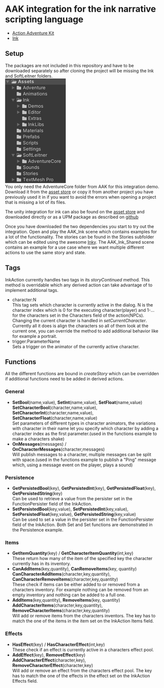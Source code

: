 # __AAK__ integration for the __ink__ narrative scripting language

- [Action Adventure Kit](https://adventure.softleitner.com/)  
- [Ink](https://www.inklestudios.com/ink/)

## Setup

The packages are not included in this repository and have to be downloaded separately so after cloning the project will be missing the Ink and SoftLeitner folders.  
![project structure](docs/project.PNG)  
You only need the AdventureCore folder from AAK for this integration demo. Download it from the [asset store](https://assetstore.unity.com/packages/templates/systems/action-adventure-kit-217284) or copy it from another project you have previously used it in if you want to avoid the errors when opening a project that is missing a lot of its files. 

The unity integration for ink can also be found on the [asset store](https://assetstore.unity.com/packages/tools/integration/ink-unity-integration-60055) and downloaded directly or as a UPM package as described on [github](https://github.com/inkle/ink-unity-integration)

Once you have downloaded the two dependencies you start to try out the integration. Open and play the AAK_Ink scene which contains examples for a lot of the functionality. The stories can be found in the Stories subfolder which can be edited using the awesome [Inky](https://github.com/inkle/inky/releases/tag/0.13.0). The AAK_Ink_Shared scene contains an example for a use case where we want multiple different actions to use the same story and state.

## Tags

InkAction currently handles two tags in its *storyContinued* method. This method is overridable which any derived action can take advantage of to implement additional tags.

- character:N  
This tag sets which character is currently active in the dialog. N is the character index which is 0 for the executing character(player) and 1-... for the characters set in the Characters field of the action(NPCs). Changing the current character is handled in *setCurrentCharacter*. Currently all it does is align the characters so all of them look at the current one, you can override the method to add additional behavior like for example a portrait.
- trigger:ParameterName  
Sets a trigger on the animator of the currently active character.

## Functions

All the different functions are bound in *createStory* which can be overridden if additional functions need to be added in derived actions.

### General
- __SetBool__(name,value), __SetInt__(name,value), __SetFloat__(name,value)  
__SetCharacterBool__(character,name,value), __SetCharacterInt__(character,name,value), __SetCharacterFloat__(character,name,value)  
Set parameters of different types in character animators, the variations with character in their name let you specify which character by adding a character index as the first parameter.(used in the functions example to make a characters shake)
- __OnMessages__(messages) / __OnCharacterMessages__(character,messages)  
Will publish messages to a character, multiple messages can be split with space.(used in the functions example to publish a "Ping" message which, using a message event on the player, plays a sound)

### Persistence
- __GetPersistedBool__(key), __GetPersistedInt__(key), __GetPersistedFloat__(key), __GetPersistedString__(key)  
Can be used to retrieve a value from the persister set in the FunctionPersister field of the InkAction.
- __SetPersistedBool__(key,value), __SetPersistedInt__(key,value), __SetPersistedFloat__(key,value), __GetPersistedString__(key,value)  
Can be used to set a value in the persister set in the FunctionPersister field of the InkAction. Both Set and Set functions are demonstrated in the Persistence example.

### Items
- __GetItemQuantity__(key) /  __GetCharacterItemQuantity__(int,key)  
These return how many of the item of the specified key the character currently has in its inventory.
- __CanAddItems__(key,quantity), __CanRemoveItems__(key, quantity)  
__CanCharacterAddItems__(character,key,quantity), __CanCharacterRemoveItems__(character,key,quantity)  
These check if items can be either added to or removed from a characters inventory. For example nothing can be removed from an empty inventory and nothing can be added to a full one.
- __AddItems__(key,quantity), __RemoveItems__(key, quantity)  
__AddCharacterItems__(character,key,quantity), __RemoveCharacterItems__(character,key,quantity)  
Will add or remove items from the characters inventors. The key has to match the one of the items in the item set on the InkAction Items field.

### Effects
- __HasEffect__(key) /  __HasCharacterEffect__(int,key)  
These check if an effect is currently active in a characters effect pool.
- __AddEffect__(key), __RemoveEffect__(key)  
__AddCharacterEffect__(character,key), __RemoveCharacterEffect__(character,key)  
Will add or remove an effect from the characters effect pool. The key has to match the one of the effects in the effect set on the InkAction Effects field.
